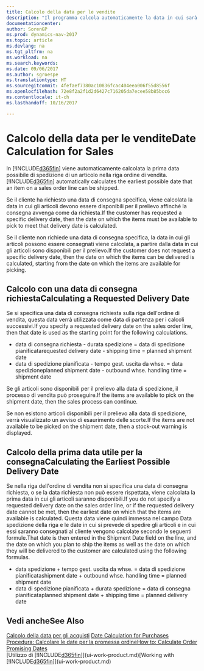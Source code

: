 ```yaml
---
title: Calcolo della data per le vendite
description: "Il programma calcola automaticamente la data in cui sarà necessario ordinare un articolo da avere in magazzino in una determinata data. Questa è la data in cui si può prevedere che gli articoli ordinati in una data particolare possano essere disponibili per il prelievo."
documentationcenter: 
author: SorenGP
ms.prod: dynamics-nav-2017
ms.topic: article
ms.devlang: na
ms.tgt_pltfrm: na
ms.workload: na
ms.search.keywords: 
ms.date: 09/06/2017
ms.author: sgroespe
ms.translationtype: HT
ms.sourcegitcommit: 4fefaef7380ac10836fcac404eea006f55d8556f
ms.openlocfilehash: 72e8f2a2f1d2d6427c716205da7ecee58b85bcc6
ms.contentlocale: it-ch
ms.lasthandoff: 10/16/2017

---
```

# <a name="date-calculation-for-sales"></a><span data-ttu-id="5e931-104">Calcolo della data per le vendite</span><span class="sxs-lookup"><span data-stu-id="5e931-104">Date Calculation for Sales</span></span>
<span data-ttu-id="5e931-105">In [!INCLUDE[d365fin](includes/d365fin_md.md)] viene automaticamente calcolata la prima data possibile di spedizione di un articolo nella riga ordine di vendita.</span><span class="sxs-lookup"><span data-stu-id="5e931-105">[!INCLUDE[d365fin](includes/d365fin_md.md)] automatically calculates the earliest possible date that an item on a sales order line can be shipped.</span></span>

<span data-ttu-id="5e931-106">Se il cliente ha richiesto una data di consegna specifica, viene calcolata la data in cui gli articoli devono essere disponibili per il prelievo affinché la consegna avvenga come da richiesta.</span><span class="sxs-lookup"><span data-stu-id="5e931-106">If the customer has requested a specific delivery date, then the date on which the items must be available to pick to meet that delivery date is calculated.</span></span>

<span data-ttu-id="5e931-107">Se il cliente non richiede una data di consegna specifica, la data in cui gli articoli possono essere consegnati viene calcolata, a partire dalla data in cui gli articoli sono disponibili per il prelievo.</span><span class="sxs-lookup"><span data-stu-id="5e931-107">If the customer does not request a specific delivery date, then the date on which the items can be delivered is calculated, starting from the date on which the items are available for picking.</span></span>

## <a name="calculating-a-requested-delivery-date"></a><span data-ttu-id="5e931-108">Calcolo con una data di consegna richiesta</span><span class="sxs-lookup"><span data-stu-id="5e931-108">Calculating a Requested Delivery Date</span></span>
<span data-ttu-id="5e931-109">Se si specifica una data di consegna richiesta sulla riga dell'ordine di vendita, questa data verrà utilizzata come data di partenza per i calcoli successivi.</span><span class="sxs-lookup"><span data-stu-id="5e931-109">If you specify a requested delivery date on the sales order line, then that date is used as the starting point for the following calculations.</span></span>

- <span data-ttu-id="5e931-110">data di consegna richiesta - durata spedizione = data di spedizione pianificata</span><span class="sxs-lookup"><span data-stu-id="5e931-110">requested delivery date - shipping time = planned shipment date</span></span>
- <span data-ttu-id="5e931-111">data di spedizione pianificata - tempo gest. uscita da whse. = data spedizione</span><span class="sxs-lookup"><span data-stu-id="5e931-111">planned shipment date - outbound whse. handling time = shipment date</span></span>

<span data-ttu-id="5e931-112">Se gli articoli sono disponibili per il prelievo alla data di spedizione, il processo di vendita può proseguire.</span><span class="sxs-lookup"><span data-stu-id="5e931-112">If the items are available to pick on the shipment date, then the sales process can continue.</span></span>

<span data-ttu-id="5e931-113">Se non esistono articoli disponibili per il prelievo alla data di spedizione, verrà visualizzato un avviso di esaurimento delle scorte.</span><span class="sxs-lookup"><span data-stu-id="5e931-113">If the items are not available to be picked on the shipment date, then a stock-out warning is displayed.</span></span>

## <a name="calculating-the-earliest-possible-delivery-date"></a><span data-ttu-id="5e931-114">Calcolo della prima data utile per la consegna</span><span class="sxs-lookup"><span data-stu-id="5e931-114">Calculating the Earliest Possible Delivery Date</span></span>
<span data-ttu-id="5e931-115">Se nella riga dell'ordine di vendita non si specifica una data di consegna richiesta, o se la data richiesta non può essere rispettata, viene calcolata la prima data in cui gli articoli saranno disponibili.</span><span class="sxs-lookup"><span data-stu-id="5e931-115">If you do not specify a requested delivery date on the sales order line, or if the requested delivery date cannot be met, then the earliest date on which that the items are available is calculated.</span></span> <span data-ttu-id="5e931-116">Questa data viene quindi immessa nel campo Data spedizione della riga e le date in cui si prevede di spedire gli articoli e in cui essi saranno consegnati al cliente vengono calcolate secondo le seguenti formule.</span><span class="sxs-lookup"><span data-stu-id="5e931-116">That date is then entered in the Shipment Date field on the line, and the date on which you plan to ship the items as well as the date on which they will be delivered to the customer are calculated using the following formulas.</span></span>

- <span data-ttu-id="5e931-117">data spedizione + tempo gest. uscita da whse. = data di spedizione pianificata</span><span class="sxs-lookup"><span data-stu-id="5e931-117">shipment date + outbound whse. handling time = planned shipment date</span></span>
- <span data-ttu-id="5e931-118">data di spedizione pianificata + durata spedizione = data di consegna pianificata</span><span class="sxs-lookup"><span data-stu-id="5e931-118">planned shipment date + shipping time = planned delivery date</span></span>


## <a name="see-also"></a><span data-ttu-id="5e931-119">Vedi anche</span><span class="sxs-lookup"><span data-stu-id="5e931-119">See Also</span></span>  
 <span data-ttu-id="5e931-120">[Calcolo della data per gli acquisti](purchasing-date-calculation-for-purchases.md) </span><span class="sxs-lookup"><span data-stu-id="5e931-120">[Date Calculation for Purchases](purchasing-date-calculation-for-purchases.md) </span></span>  
 [<span data-ttu-id="5e931-121">Procedura: Calcolare le date per la promessa ordine</span><span class="sxs-lookup"><span data-stu-id="5e931-121">How to: Calculate Order Promising Dates</span></span>](sales-how-to-calculate-order-promising-dates.md)  
 <span data-ttu-id="5e931-122">[Utilizzo di [!INCLUDE[d365fin](includes/d365fin_md.md)]](ui-work-product.md)</span><span class="sxs-lookup"><span data-stu-id="5e931-122">[Working with [!INCLUDE[d365fin](includes/d365fin_md.md)]](ui-work-product.md)</span></span>

